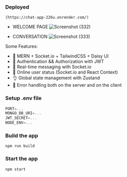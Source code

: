### Deployed
```
(https://chat-app-226u.onrender.com/)
```

- WELCOME PAGE
  ![Screenshot (332)](https://github.com/SnehashisDasgupta/Real-Time-Chat-App-MERN/assets/78195442/85ee57d1-f5c4-4d37-bcb5-820d6334ee55)

- CONVERSATION
![Screenshot (333)](https://github.com/SnehashisDasgupta/Real-Time-Chat-App-MERN/assets/78195442/f97673b1-8a54-4acc-97e1-dfe0ad0e34c7)

Some Features:

-   🌟 MERN + Socket.io + TailwindCSS + Daisy UI
-   🎃 Authentication && Authorization with JWT
-   👾 Real-time messaging with Socket.io
-   🚀 Online user status (Socket.io and React Context)
-   👌 Global state management with Zustand
-   🐞 Error handling both on the server and on the client


### Setup .env file

```js
PORT=...
MONGO_DB_URI=...
JWT_SECRET=...
NODE_ENV=...
```

### Build the app

```shell
npm run build
```

### Start the app

```shell
npm start
